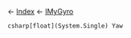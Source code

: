 ← [Index](Api-Index) ← [IMyGyro](Sandbox.ModAPI.Ingame.IMyGyro)

```csharp[float](System.Single) Yaw```